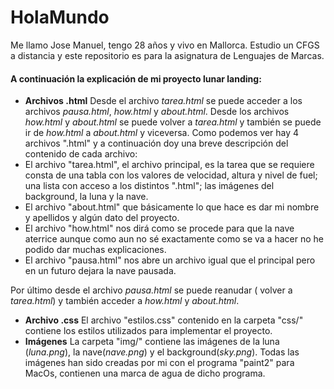 # HolaMundo 
Me llamo Jose Manuel, tengo 28 años y vivo en Mallorca. Estudio un CFGS a distancia y este repositorio es para la asignatura de Lenguajes de Marcas.

#### A continuación la explicación de mi proyecto lunar landing:
* __Archivos .html__ Desde el archivo _tarea.html_ se puede acceder a los archivos _pausa.html_, _how.html_ y _about.html_.
 Desde los archivos _how.html_ y _about.html_ se puede volver a _tarea.html_ y también se puede ir de _how.html_ a _about.html_ y viceversa. Como podemos ver hay 4 archivos ".html" y a continuación doy una breve descripción del contenido de cada archivo: 
 * El archivo "tarea.html", el archivo principal, es la tarea que se requiere consta de una tabla con los valores de velocidad, altura y nivel de fuel; una lista con acceso a los distintos ".html"; las imágenes del background, la luna y la nave.
 * El archivo "about.html" que básicamente lo que hace es dar mi nombre y apellidos y algún dato del proyecto.
 * El archivo "how.html" nos dirá como se procede para que la nave aterrice aunque como aun no sé exactamente como se va a hacer no he podido dar muchas explicaciones. 
 * El archivo "pausa.html" nos abre un archivo igual que el principal pero en un futuro dejara la nave pausada.

Por último desde el archivo _pausa.html_ se puede reanudar ( volver a _tarea.html_) y también acceder a _how.html_ y _about.html_.
* __Archivo .css__ El archivo "estilos.css" contenido en la carpeta "css/" contiene los estilos utilizados para implementar el proyecto.
* __Imágenes__ La carpeta "img/" contiene las imágenes de la luna (_luna.png_), la nave(_nave.png_) y el background(_sky.png_). Todas las imágenes han sido creadas por mi con el programa "paint2" para MacOs, contienen una marca de agua de dicho programa.
